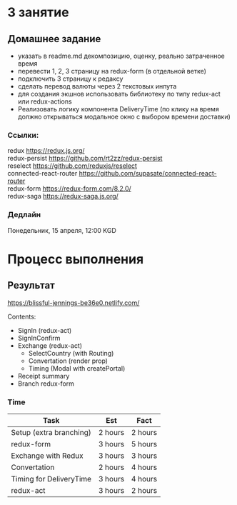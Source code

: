 # 3 занятие

## Домашнее задание

- указать в readme.md декомпозицию, оценку, реально затраченное время
- перевести 1, 2, 3 страницу на redux-form (в отдельной ветке)
- подключить 3 страницу к редаксу
- сделать перевод валюты через 2 текстовых инпута
- для создания экшнов использовать библиотеку по типу redux-act или redux-actions
- Реализовать логику компонента DeliveryTime (по клику на время должно открываться модальное окно с выбором времени доставки)


### Ссылки:

redux https://redux.js.org/  
redux-persist https://github.com/rt2zz/redux-persist  
reselect https://github.com/reduxjs/reselect  
connected-react-router https://github.com/supasate/connected-react-router  
redux-form https://redux-form.com/8.2.0/  
redux-saga https://redux-saga.js.org/  

### Дедлайн

Понедельник, 15 апреля, 12:00 KGD

# Процесс выполнения

## Результат

https://blissful-jennings-be36e0.netlify.com/  

Contents:  
- SignIn (redux-act)
- SignInConfirm
- Exchange (redux-act)
  - SelectCountry (with Routing)
  - Convertation (render prop)
  - Timing (Modal with createPortal)
- Receipt summary
- Branch redux-form

### Time

|Task|Est|Fact|
|-|-|-|
|Setup (extra branching)|2 hours|2 hours|
|redux-form|3 hours|5 hours|
|Exchange with Redux|3 hours|3 hours|
|Convertation|2 hours|4 hours|
|Timing for DeliveryTime|3 hours|4 hours|
|redux-act|3 hours|2 hours|

